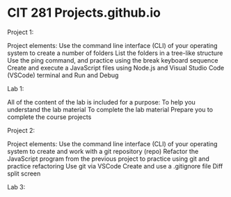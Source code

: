 # CIT 281 Projects.github.io

Project 1:

Project elements:
Use the command line interface (CLI) of your operating system to create a number of folders
List the folders in a tree-like structure
Use the ping command, and practice using the break keyboard sequence
Create and execute a JavaScript files using Node.js and Visual Studio Code (VSCode) terminal and Run and Debug

Lab 1:

All of the content of the lab is included for a purpose:
To help you understand the lab material
To complete the lab material
Prepare you to complete the course projects


Project 2:

Project elements:
Use the command line interface (CLI) of your operating system to create and work with a git repository (repo)
Refactor the JavaScript program from the previous project to practice using git and practice refactoring
Use git via VSCode
Create and use a .gitignore file
Diff split screen

Lab 3:
